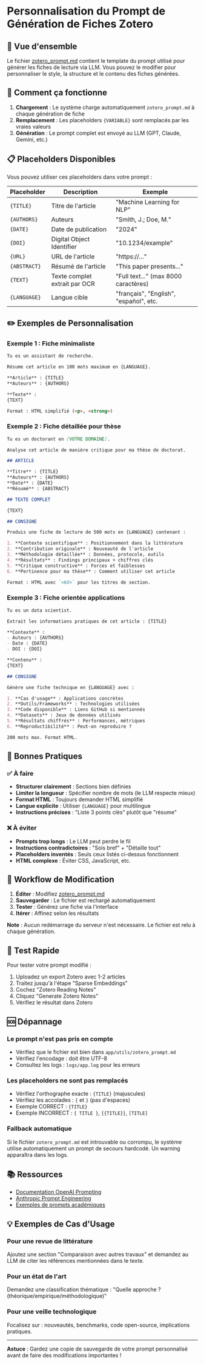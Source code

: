 # Personnalisation du Prompt de Génération de Fiches Zotero

## 📝 Vue d'ensemble

Le fichier [zotero_prompt.md](zotero_prompt.md) contient le template du prompt utilisé pour générer les fiches de lecture via LLM. Vous pouvez le modifier pour personnaliser le style, la structure et le contenu des fiches générées.

## 🔧 Comment ça fonctionne

1. **Chargement** : Le système charge automatiquement `zotero_prompt.md` à chaque génération de fiche
2. **Remplacement** : Les placeholders `{VARIABLE}` sont remplacés par les vraies valeurs
3. **Génération** : Le prompt complet est envoyé au LLM (GPT, Claude, Gemini, etc.)

## 📋 Placeholders Disponibles

Vous pouvez utiliser ces placeholders dans votre prompt :

| Placeholder | Description | Exemple |
|------------|-------------|---------|
| `{TITLE}` | Titre de l'article | "Machine Learning for NLP" |
| `{AUTHORS}` | Auteurs | "Smith, J.; Doe, M." |
| `{DATE}` | Date de publication | "2024" |
| `{DOI}` | Digital Object Identifier | "10.1234/example" |
| `{URL}` | URL de l'article | "https://..." |
| `{ABSTRACT}` | Résumé de l'article | "This paper presents..." |
| `{TEXT}` | Texte complet extrait par OCR | "Full text..." (max 8000 caractères) |
| `{LANGUAGE}` | Langue cible | "français", "English", "español", etc. |

## ✏️ Exemples de Personnalisation

### Exemple 1 : Fiche minimaliste

```markdown
Tu es un assistant de recherche.

Résume cet article en 100 mots maximum en {LANGUAGE}.

**Article** : {TITLE}
**Auteurs** : {AUTHORS}

**Texte** :
{TEXT}

Format : HTML simplifié (<p>, <strong>)
```

### Exemple 2 : Fiche détaillée pour thèse

```markdown
Tu es un doctorant en [VOTRE DOMAINE].

Analyse cet article de manière critique pour ma thèse de doctorat.

## ARTICLE

**Titre** : {TITLE}
**Auteurs** : {AUTHORS}
**Date** : {DATE}
**Résumé** : {ABSTRACT}

## TEXTE COMPLET

{TEXT}

## CONSIGNE

Produis une fiche de lecture de 500 mots en {LANGUAGE} contenant :

1. **Contexte scientifique** : Positionnement dans la littérature
2. **Contribution originale** : Nouveauté de l'article
3. **Méthodologie détaillée** : Données, protocole, outils
4. **Résultats** : Findings principaux + chiffres clés
5. **Critique constructive** : Forces et faiblesses
6. **Pertinence pour ma thèse** : Comment utiliser cet article

Format : HTML avec `<h3>` pour les titres de section.
```

### Exemple 3 : Fiche orientée applications

```markdown
Tu es un data scientist.

Extrait les informations pratiques de cet article : {TITLE}

**Contexte** :
- Auteurs : {AUTHORS}
- Date : {DATE}
- DOI : {DOI}

**Contenu** :
{TEXT}

## CONSIGNE

Génère une fiche technique en {LANGUAGE} avec :

1. **Cas d'usage** : Applications concrètes
2. **Outils/Frameworks** : Technologies utilisées
3. **Code disponible** : Liens GitHub si mentionnés
4. **Datasets** : Jeux de données utilisés
5. **Résultats chiffrés** : Performances, métriques
6. **Reproductibilité** : Peut-on reproduire ?

200 mots max. Format HTML.
```

## 🎯 Bonnes Pratiques

### ✅ À faire

- **Structurer clairement** : Sections bien définies
- **Limiter la longueur** : Spécifier nombre de mots (le LLM respecte mieux)
- **Format HTML** : Toujours demander HTML simplifié
- **Langue explicite** : Utiliser `{LANGUAGE}` pour multilingue
- **Instructions précises** : "Liste 3 points clés" plutôt que "résume"

### ❌ À éviter

- **Prompts trop longs** : Le LLM peut perdre le fil
- **Instructions contradictoires** : "Sois bref" + "Détaille tout"
- **Placeholders inventés** : Seuls ceux listés ci-dessus fonctionnent
- **HTML complexe** : Éviter CSS, JavaScript, etc.

## 🔄 Workflow de Modification

1. **Éditer** : Modifiez [zotero_prompt.md](zotero_prompt.md)
2. **Sauvegarder** : Le fichier est rechargé automatiquement
3. **Tester** : Générez une fiche via l'interface
4. **Itérer** : Affinez selon les résultats

**Note** : Aucun redémarrage du serveur n'est nécessaire. Le fichier est relu à chaque génération.

## 🧪 Test Rapide

Pour tester votre prompt modifié :

1. Uploadez un export Zotero avec 1-2 articles
2. Traitez jusqu'à l'étape "Sparse Embeddings"
3. Cochez "Zotero Reading Notes"
4. Cliquez "Generate Zotero Notes"
5. Vérifiez le résultat dans Zotero

## 🆘 Dépannage

### Le prompt n'est pas pris en compte

- Vérifiez que le fichier est bien dans `app/utils/zotero_prompt.md`
- Vérifiez l'encodage : doit être UTF-8
- Consultez les logs : `logs/app.log` pour les erreurs

### Les placeholders ne sont pas remplacés

- Vérifiez l'orthographe exacte : `{TITLE}` (majuscules)
- Vérifiez les accolades : `{` et `}` (pas d'espaces)
- Exemple CORRECT : `{TITLE}`
- Exemple INCORRECT : `{ TITLE }`, `{{TITLE}}`, `[TITLE]`

### Fallback automatique

Si le fichier `zotero_prompt.md` est introuvable ou corrompu, le système utilise automatiquement un prompt de secours hardcodé. Un warning apparaîtra dans les logs.

## 📚 Ressources

- [Documentation OpenAI Prompting](https://platform.openai.com/docs/guides/prompt-engineering)
- [Anthropic Prompt Engineering](https://docs.anthropic.com/claude/docs/prompt-engineering)
- [Exemples de prompts académiques](https://github.com/anthropics/anthropic-cookbook)

## 💡 Exemples de Cas d'Usage

### Pour une revue de littérature

Ajoutez une section "Comparaison avec autres travaux" et demandez au LLM de citer les références mentionnées dans le texte.

### Pour un état de l'art

Demandez une classification thématique : "Quelle approche ? (théorique/empirique/méthodologique)"

### Pour une veille technologique

Focalisez sur : nouveautés, benchmarks, code open-source, implications pratiques.

---

**Astuce** : Gardez une copie de sauvegarde de votre prompt personnalisé avant de faire des modifications importantes !
